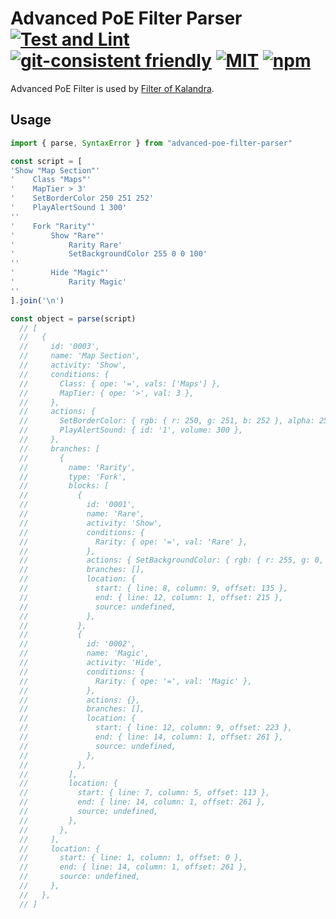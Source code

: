# Advanced PoE Filter Parser [![Test and Lint](https://github.com/isuke/advanced-poe-filter-parser/actions/workflows/main.yml/badge.svg)](https://github.com/isuke/advanced-poe-filter-parser/actions/workflows/main.yml) [![git-consistent friendly](https://img.shields.io/badge/git--consistent-friendly-brightgreen.svg)](https://github.com/isuke/git-consistent) [![MIT](https://img.shields.io/github/license/mashape/apistatus.svg)](https://raw.githubusercontent.com/isuke/advanced-poe-filter-parser/main/LICENSE) [![npm](https://img.shields.io/npm/v/advanced-poe-filter-parser.svg)](https://www.npmjs.com/package/advanced-poe-filter-parser)

Advanced PoE Filter is used by [Filter of Kalandra](https://filter-of-kalandra.netlify.com/).

## Usage

```js
import { parse, SyntaxError } from "advanced-poe-filter-parser"

const script = [
'Show "Map Section"'
'    Class "Maps"'
'    MapTier > 3'
'    SetBorderColor 250 251 252'
'    PlayAlertSound 1 300'
''
'    Fork "Rarity"'
'        Show "Rare"'
'            Rarity Rare'
'            SetBackgroundColor 255 0 0 100'
''
'        Hide "Magic"'
'            Rarity Magic'
''
].join('\n')

const object = parse(script)
  // [
  //   {
  //     id: '0003',
  //     name: 'Map Section',
  //     activity: 'Show',
  //     conditions: {
  //       Class: { ope: '=', vals: ['Maps'] },
  //       MapTier: { ope: '>', val: 3 },
  //     },
  //     actions: {
  //       SetBorderColor: { rgb: { r: 250, g: 251, b: 252 }, alpha: 255 },
  //       PlayAlertSound: { id: '1', volume: 300 },
  //     },
  //     branches: [
  //       {
  //         name: 'Rarity',
  //         type: 'Fork',
  //         blocks: [
  //           {
  //             id: '0001',
  //             name: 'Rare',
  //             activity: 'Show',
  //             conditions: {
  //               Rarity: { ope: '=', val: 'Rare' },
  //             },
  //             actions: { SetBackgroundColor: { rgb: { r: 255, g: 0, b: 0 }, alpha: 100 } },
  //             branches: [],
  //             location: {
  //               start: { line: 8, column: 9, offset: 135 },
  //               end: { line: 12, column: 1, offset: 215 },
  //               source: undefined,
  //             },
  //           },
  //           {
  //             id: '0002',
  //             name: 'Magic',
  //             activity: 'Hide',
  //             conditions: {
  //               Rarity: { ope: '=', val: 'Magic' },
  //             },
  //             actions: {},
  //             branches: [],
  //             location: {
  //               start: { line: 12, column: 9, offset: 223 },
  //               end: { line: 14, column: 1, offset: 261 },
  //               source: undefined,
  //             },
  //           },
  //         ],
  //         location: {
  //           start: { line: 7, column: 5, offset: 113 },
  //           end: { line: 14, column: 1, offset: 261 },
  //           source: undefined,
  //         },
  //       },
  //     ],
  //     location: {
  //       start: { line: 1, column: 1, offset: 0 },
  //       end: { line: 14, column: 1, offset: 261 },
  //       source: undefined,
  //     },
  //   },
  // ]
```
